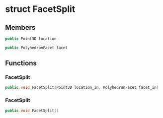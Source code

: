 # struct FacetSplit


## Members

```cpp
public Point3D location

```

```cpp
public PolyhedronFacet facet

```



## Functions

### FacetSplit

```cpp
public void FacetSplit(Point3D location_in, PolyhedronFacet facet_in)
```


### FacetSplit

```cpp
public void FacetSplit()
```




